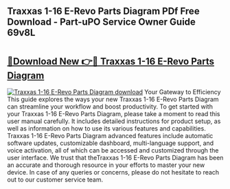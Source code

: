 ## Traxxas 1-16 E-Revo Parts Diagram PDf Free Download - Part-uPO Service Owner Guide 69v8L

# <h2><a href="http://dfm4h7l.blite.top/?on=Traxxas+1-16+E-Revo+Parts+Diagram">🔗Download New 👉🔴 Traxxas 1-16 E-Revo Parts Diagram</a></h2>

[![Traxxas 1-16 E-Revo Parts Diagram download](https://i.imgur.com/lujVjoI.png)](http://dfm4h7l.blite.top/?on=Traxxas+1-16+E-Revo+Parts+Diagram)
Your Gateway to Efficiency This guide explores the ways your new Traxxas 1-16 E-Revo Parts Diagram can streamline your workflow and boost productivity. To get started with your Traxxas 1-16 E-Revo Parts Diagram, please take a moment to read this user manual carefully. It includes detailed instructions for product setup, as well as information on how to use its various features and capabilities. Traxxas 1-16 E-Revo Parts Diagram advanced features include automatic software updates, customizable dashboard, multi-language support, and voice activation, all of which can be accessed and customized through the user interface. We trust that theTraxxas 1-16 E-Revo Parts Diagram has been an accurate and thorough resource in your efforts to master your new device. In case of any queries or concerns, please do not hesitate to reach out to our customer service team.
